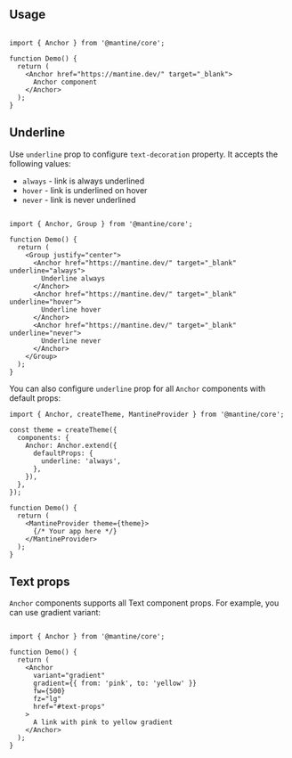 ## Usage

```

import { Anchor } from '@mantine/core';

function Demo() {
  return (
    <Anchor href="https://mantine.dev/" target="_blank">
      Anchor component
    </Anchor>
  );
}
```

## Underline

Use `underline` prop to configure `text-decoration` property. It accepts the following values:

-   `always` - link is always underlined
-   `hover` - link is underlined on hover
-   `never` - link is never underlined

```

import { Anchor, Group } from '@mantine/core';

function Demo() {
  return (
    <Group justify="center">
      <Anchor href="https://mantine.dev/" target="_blank" underline="always">
        Underline always
      </Anchor>
      <Anchor href="https://mantine.dev/" target="_blank" underline="hover">
        Underline hover
      </Anchor>
      <Anchor href="https://mantine.dev/" target="_blank" underline="never">
        Underline never
      </Anchor>
    </Group>
  );
}
```

You can also configure `underline` prop for all `Anchor` components with default props:

```tsx
import { Anchor, createTheme, MantineProvider } from '@mantine/core';

const theme = createTheme({
  components: {
    Anchor: Anchor.extend({
      defaultProps: {
        underline: 'always',
      },
    }),
  },
});

function Demo() {
  return (
    <MantineProvider theme={theme}>
      {/* Your app here */}
    </MantineProvider>
  );
}
```

## Text props

`Anchor` components supports all Text component props. For example, you can use gradient variant:

```

import { Anchor } from '@mantine/core';

function Demo() {
  return (
    <Anchor
      variant="gradient"
      gradient={{ from: 'pink', to: 'yellow' }}
      fw={500}
      fz="lg"
      href="#text-props"
    >
      A link with pink to yellow gradient
    </Anchor>
  );
}
```